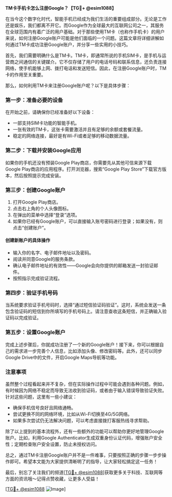 **TM卡手机卡怎么注册Google？【TG💪+ @esim1088】**

在当今这个数字化时代，智能手机已经成为我们生活的重要组成部分。无论是工作还是娱乐，我们都离不开它。而Google作为全球最大的互联网公司之一，其服务在全球范围内有着广泛的用户基础。对于那些使用TM卡（也称作手机卡）的用户来说，如何注册Google账户可能是他们面临的一个问题。这篇文章将详细讲解如何通过TM卡成功注册Google账户，并分享一些实用的小技巧。

首先，我们需要明确什么是TM卡。TM卡，即通常所说的手机SIM卡，是手机与运营商之间通信的关键媒介。它不仅存储了用户的电话号码和联系信息，还负责连接网络，使手机能够上网、拨打电话和发送短信。因此，在注册Google账户时，TM卡的作用至关重要。

那么，如何利用TM卡来注册Google账户呢？以下是具体步骤：

### **第一步：准备必要的设备**
在开始之前，请确保你已经准备好以下设备：
- 一部支持SIM卡功能的智能手机。
- 一张有效的TM卡，这张卡需要激活并且有足够的余额或套餐流量。
- 稳定的网络连接，最好是有Wi-Fi或者足够的移动数据流量。

### **第二步：下载并安装Google应用**
如果你的手机还没有预装Google Play商店，你需要先从其他可信来源下载Google Play商店的应用程序。打开浏览器，搜索“Google Play Store”下载官方版本，然后按照提示完成安装。

### **第三步：创建Google账户**
1. 打开Google Play商店。
2. 点击右上角的个人头像图标。
3. 在弹出的菜单中选择“登录”选项。
4. 如果你已经有Google账户，可以直接输入账号密码进行登录；如果没有，则点击“创建账户”。

#### **创建新账户的具体操作**
- 输入你的名字、电子邮件地址以及密码。
- 阅读并同意Google的服务条款。
- 确认电子邮件地址的有效性——Google会向你提供的邮箱发送一封验证邮件。
- 按照指示完成验证流程。

### **第四步：验证手机号码**
当系统要求验证手机号码时，选择“通过短信验证码验证”。这时，系统会发送一条包含验证码的短信到你所填写的手机号码上。请注意查收这条短信，并正确输入验证码以完成验证。

### **第五步：设置Google账户**
完成上述步骤后，你就成功注册了一个新的Google账户！接下来，你可以根据自己的需求进一步完善个人信息，比如添加头像、修改密码等。此外，还可以同步Google Drive中的文件，开启Google Maps导航等功能。

### **注意事项**
虽然整个过程看起来并不复杂，但在实际操作过程中可能会遇到各种问题。例如，有时候因为网络不稳定而导致无法收到验证码，或者由于输入错误导致验证失败。针对这些问题，这里有一些小建议：
- 确保手机信号良好且网络通畅。
- 尝试更换不同的网络环境，比如从Wi-Fi切换至4G/5G网络。
- 如果多次尝试仍无法解决问题，可以考虑直接拨打客服热线寻求帮助。

除了以上提到的基本流程外，还有一些额外的功能可以帮助你更好地管理Google账户。比如，利用Google Authenticator生成双重身份认证代码，增强账户安全性；定期检查账户安全设置，防止未授权访问。

总之，通过TM卡注册Google账户并不是一件难事，只要按照正确的步骤一步步操作即可。希望本文能为大家提供清晰明了的指导，让大家轻松搞定这一任务！

最后，别忘了关注我们的频道[[TG💪+ @esim1088](https://t.me/s/esim1088)]获取更多关于科技、互联网等方面的资讯哦～记得点赞收藏，让更多人受益！

[[TG💪+ @esim1088](https://t.me/s/esim1088) ![Image](https://i.postimg.cc/4NQfJmqS/Snipaste-2025-05-13-00-14-12.png)]
